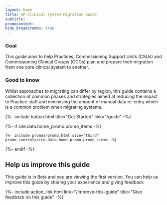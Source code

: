 ```yaml
---
layout: home
title: GP Clinical System Migration Guide
subtitle: 
promocontent: 
hide_breadcrumbs: true
---
```


### Goal
This guide aims to help Practices, Commissioning Support Units (CSUs) and Commissioning Clinical Groups (CCGs) plan 
and prepare their migration from one core clinical system to another. 

### Good to know
Whilst approaches to migrating can differ by region, this guide contains a collection of common phases and strategies 
aimed at reducing the impact to Practice staff and minimising the amount of manual data re-entry which is a common problem when migrating systems.


{%- include button.html title="Get Started" link="/guide" -%}

{%- if site.data.home_promo.promo_items -%}

    {%- include promos/promo.html size="third" promo_content=site.data.home_promo.promo_items -%}

{%- endif -%}

## Help us improve this guide

This guide is in Beta and you are viewing the first version. You can help us improve this guide by sharing your experience and giving feedback

{%- include action_link.html link="/improve-this-guide" title="Give feedback on this guide" -%}


